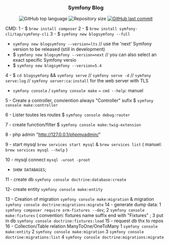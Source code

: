 <h3  align="center">
Symfony Blog
</h3>

<p align="center">
  <img alt="GitHub top language" src="https://img.shields.io/github/languages/top/ottodpc/symfony-blog">

  <img alt="Repository size" src="https://img.shields.io/github/repo-size/ottodpc/symfony-blog">

  <a href="https://github.com/NVGallery/poc_ambiance/commits/main">
    <img alt="GitHub last commit" src="https://img.shields.io/github/last-commit/ottodpc/symfony-blog">
  </a>

</p>


CMD:
1 - $ `brew install composer`
2 - $ `brew install symfony-cli/tap/symfony-cli`
3 - $ `symfony new blogsymfony --full`

- `symfony new blogsymfony --version=lts`
  // use the 'next' Symfony version to be released (still in development)
- $ `symfony new blogsymfony --version=next`
  // you can also select an exact specific Symfony versio
- $ `symfony new blogsymfony --version=5.4`

4 - $ `cd blogsymfony` && `symfony serve` // `symfony serve -d` // `symfony serve:log` // `symfony server:ca:install` for the web server with TLS

<!-- CMD -->

- `symfony console` / `symfony console make` ~ `cmd --help`: manuel

5 - Create a controller, conviention always "Controller" sufix
$ `symfony console make:controller`

6 - Lister toutes les routes
$ `symfony console debug:router`

7 - create function/filter
$ `symfony console make:twig-extension`

8 - php admin "http://127.0.0.1/phpmyadmin/"

9 - start mysql `brew services start mysql` & `brew services list` ( manuel: `brew services mysql --help` )

10 - mysql connect `mysql -uroot -proot`
- `SHOW DATABASES`;

11 - create db `symfony console doctrine:database:create`

12- create entity `symfony console make:entity`

13 - Creation of migration `symfony console make:migration` & migration `symfony console doctrine:migrations:migrate`
14 - generate dump data: 1 `symfony composer require orm-fixtures --dev`; 2 `symfony console make:fixtures` ( convention: fixtures name suffix end with "Fixtures" ; 3 put in db `symfony console doctrine:fixtures:load`
15 - request db thx to repos
16 - Collection/Table relation ManyToOne/OneToMany 1 `symfony console make:entity` 2 `symfony console make:migration` 3 `symfony console doctrine:migrations:list` 4 `symfony console doctrine:migrations:migrate`